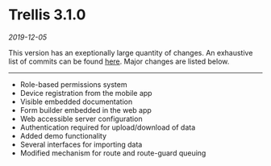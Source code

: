 # Trellis 3.1.0

*2019-12-05*

This version has an exeptionally large quantity of changes. An exhaustive list of commits can be found [here](https://github.com/human-nature-lab/trellis-app/compare/3.0.32...3.1.0). Major changes are listed below.

---
-	Role-based permissions system
- Device registration from the mobile app
- Visible embedded documentation
- Form builder embedded in the web app
- Web accessible server configuration
- Authentication required for upload/download of data
- Added demo functionality
- Several interfaces for importing data
- Modified mechanism for route and route-guard queuing
